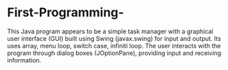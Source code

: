# First-Programming-
 This Java program appears to be a simple task manager with a graphical user interface (GUI) built using Swing (javax.swing) for input and output. Its uses array, menu loop, switch case, infiniti loop. The user interacts with the program through dialog boxes (JOptionPane), providing input and receiving information.
